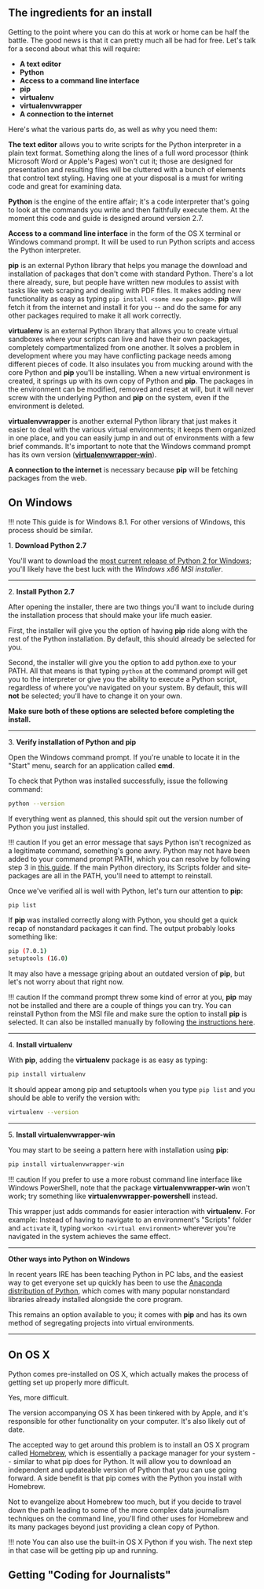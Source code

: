 ## The ingredients for an install

Getting to the point where you can do this at work or home can be half the battle. The good news is that it can pretty much all be had for free. Let's talk for a second about what this will require:

- **A text editor**
- **Python**
- **Access to a command line interface**
- **pip**
- **virtualenv**
- **virtualenvwrapper**
- **A connection to the internet**

Here's what the various parts do, as well as why you need them:

**The text editor** allows you to write scripts for the Python interpreter in a plain text format. Something along the lines of a full word processor (think Microsoft Word or Apple's Pages) won't cut it; those are designed for presentation and resulting files will be cluttered with a bunch of elements that control text styling. Having one at your disposal is a must for writing code and great for examining data.

**Python** is the engine of the entire affair; it's a code interpreter that's going to look at the commands you write and then faithfully execute them. At the moment this code and guide is designed around version 2.7.

**Access to a command line interface** in the form of the OS X terminal or Windows command prompt. It will be used to run Python scripts and access the Python interpreter.

**pip** is an external Python library that helps you manage the download and installation of packages that don't come with standard Python. There's a lot there already, sure, but people have written new modules to assist with tasks like web scraping and dealing with PDF files. It makes adding new functionality as easy as typing `pip install <some new package>`. **pip** will fetch it from the internet and install it for you -- and do the same for any other packages required to make it all work correctly.

**virtualenv** is an external Python library that allows you to create virtual sandboxes where your scripts can live and have their own packages, completely compartmentalized from one another. It solves a problem in development where you may have conflicting package needs among different pieces of code. It also insulates you from mucking around with the core Python and **pip** you'll be installing. When a new virtual environment is created, it springs up with its own copy of Python and **pip**. The packages in the environment can be modified, removed and reset at will, but it will never screw with the underlying Python and **pip** on the system, even if the environment is deleted.

**virtualenvwrapper** is another external Python library that just makes it easier to deal with the various virtual environments; it keeps them organized in one place, and you can easily jump in and out of environments with a few brief commands. It's important to note that the Windows command prompt has its own version ([**virtualenvwrapper-win**](https://pypi.python.org/pypi/virtualenvwrapper-win)).

**A connection to the internet** is necessary because **pip** will be fetching packages from the web.

## On Windows
	
!!! note
	This guide is for Windows 8.1. For other versions of Windows, this process should be similar.

1\. **Download Python 2.7**

You'll want to download the [most current release of Python 2 for Windows](https://www.python.org/downloads/windows); you'll likely have the best luck with the *Windows x86 MSI installer*.

---

2\. **Install Python 2.7**

After opening the installer, there are two things you'll want to include during the installation process that should make your life much easier.

First, the installer will give you the option of having **pip** ride along with the rest of the Python installation. By default, this should already be selected for you.

Second, the installer will give you the option to add python.exe to your PATH. All that means is that typing `python` at the command prompt will get you to the interpreter or give you the ability to execute a Python script, regardless of where you've navigated on your system. By default, this will **not** be selected; you'll have to change it on your own.

**Make sure both of these options are selected before completing the install.**

---

3\. **Verify installation of Python and pip**

Open the Windows command prompt. If you're unable to locate it in the "Start" menu, search for an application called **cmd**.

To check that Python was installed successfully, issue the following command:

```bash
python --version
```

If everything went as planned, this should spit out the version number of Python you just installed. 

!!! caution
	If you get an error message that says Python isn't recognized as a legitimate command, something's gone awry. Python may not have been added to your command prompt PATH, which you can resolve by following step 3 in [this guide](http://www.anthonydebarros.com/2014/02/16/setting-up-python-in-windows-8-1/). If the main Python directory, its Scripts folder and site-packages are all in the PATH, you'll need to attempt to reinstall.

Once we've verified all is well with Python, let's turn our attention to **pip**:

```bash
pip list
```
If **pip** was installed correctly along with Python, you should get a quick recap of nonstandard packages it can find. The output probably looks something like:

```bash
pip (7.0.1)
setuptools (16.0)
```
It may also have a message griping about an outdated version of **pip**, but let's not worry about that right now.

!!! caution
	If the command prompt threw some kind of error at you, **pip** may not be installed and there are a couple of things you can try. You can reinstall Python from the MSI file and make sure the option to install **pip** is selected. It can also be installed manually by following [the instructions here](https://pip.pypa.io/en/stable/installing.html).

---

4\. **Install virtualenv**

With **pip**, adding the **virtualenv** package is as easy as typing:

```bash
pip install virtualenv
```

It should appear among pip and setuptools when you type ```pip list``` and you should be able to verify the version with:

```bash
virtualenv --version
```

---

5\. **Install virtualenvwrapper-win**

You may start to be seeing a pattern here with installation using **pip**:

```bash
pip install virtualenvwrapper-win
```
!!! caution
	If you prefer to use a more robust command line interface like Windows PowerShell, note that the package **virtualenvwrapper-win** won't work; try something like **virtualenvwrapper-powershell** instead.
	
This wrapper just adds commands for easier interaction with **virtualenv**. For example: Instead of having to navigate to an environment's "Scripts" folder and ```activate``` it, typing ```workon <virtual environment>``` wherever you're navigated in the system achieves the same effect.


---

**Other ways into Python on Windows**

In recent years IRE has been teaching Python in PC labs, and the easiest way to get everyone set up quickly has been to use the [Anaconda distribution of Python](http://continuum.io/downloads), which comes with many popular nonstandard libraries already installed alongside the core program.

This remains an option available to you; it comes with **pip** and has its own method of segregating projects into virtual environments.

---

## On OS X

Python comes pre-installed on OS X, which actually makes the process of getting set up properly more difficult.

Yes, more difficult.

The version accompanying OS X has been tinkered with by Apple, and it's responsible for other functionality on your computer. It's also likely out of date.

The accepted way to get around this problem is to install an OS X program called [Homebrew](http://brew.sh/), which is essentially a package manager for your system -- similar to what pip does for Python. It will allow you to download an independent and updateable version of Python that you can use going forward. A side benefit is that pip comes with the Python you install with Homebrew.

Not to evangelize about Homebrew too much, but if you decide to travel down the path leading to some of the more complex data journalism techniques on the command line, you'll find other uses for Homebrew and its many packages beyond just providing a clean copy of Python.

!!! note
	You can also use the built-in OS X Python if you wish. The next step in that case will be getting pip up and running. 

## Getting "Coding for Journalists"

